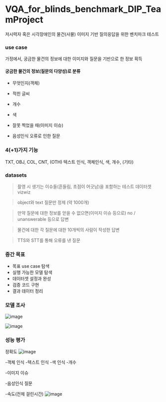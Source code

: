 # VQA_for_blinds_benchmark_DIP_TeamProject

저시력자 혹은 시각장애인의 물건(사물) 이미지 기반 질의응답을 위한 벤치마크 테스트

### use case

가정에서, 궁금한 물건의 정보에 대한 이미지와 질문을 기반으로 한 정보 획득

#### 궁금한 물건의 정보(질문의 다양성)로 분류

- 무엇인지(객체)

- 적힌 글씨

- 개수

- 색
  
- 잘못 찍었을 때(이미지 이슈)

- 음성인식 오류로 인한 질문

### 4(+1)가지 기능
TXT, OBJ, COL, CNT, (OTH)
텍스트 인식, 객체인식, 색, 개수, (기타)


### datasets
>촬영 시 생기는 이슈들(흔들림, 초점이 어긋남)을 포함하는 테스트 데이터셋 vizwiz

>object와 text 질문만 정제 (약 1000개)

>만약 질문에 대한 정보를 얻을 수 없으면(이미지 이슈 등으로) no / unanswerable 등으로 답변

>물건에 대한 각 질문에 대한 10개씩의 사람이 작성한 답변

>TTS와 STT를 통해 오류를 낸 질문

### 중간 목표

- 목표 use case 탐색
- 실행 가능한 모델 탐색
- 데이터셋 설정과 완성
- 검증 코드 구현
- 결과 데이터 정리

### 모델 조사
![image](https://github.com/ldh-Hoon/VQA_for_blinds_benchmark_DIP_TeamProject/assets/139981434/4b75bddc-5bd9-4bfe-8b24-50d0d809f70e)

![image](https://github.com/ldh-Hoon/VQA_for_blinds_benchmark_DIP_TeamProject/assets/139981434/7a6e0fce-3856-4fab-9245-c44f39801ad9)

### 성능 평가

정확도
![image](https://github.com/ldh-Hoon/VQA_for_blinds_benchmark_DIP_TeamProject/assets/139981434/f2fada16-509a-4a34-b71d-c4bdd589367a)

-객체 인식
-텍스트 인식
-색 인식
-개수

-이미지 이슈

-음성인식 질문

-속도(전체 걸린시간)
![image](https://github.com/ldh-Hoon/VQA_for_blinds_benchmark_DIP_TeamProject/assets/139981434/b58c7f49-1468-4dfc-8020-28545ba6111f)


